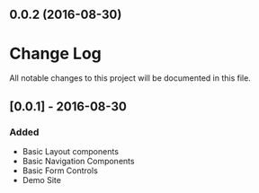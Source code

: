 <a name="0.0.2"></a>
## 0.0.2 (2016-08-30)



# Change Log
All notable changes to this project will be documented in this file.

## [0.0.1] - 2016-08-30
### Added

- Basic Layout components
- Basic Navigation Components
- Basic Form Controls
- Demo Site
